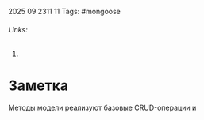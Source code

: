 2025 09 2311 11
Tags: #mongoose 
###### Links: 
1) 
# Заметка
Методы модели реализуют базовые CRUD-операции и 